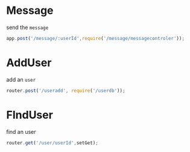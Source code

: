# Message 

send the `message`

```js
app.post('/message/:userId',require('/message/messagecontroler'));
```
# AddUser 

add an `user`

```js
router.post('/useradd', require('/userdb'));
```
# FIndUser 

find an user 

```js
router.get('/user/userId',setGet); 
```

